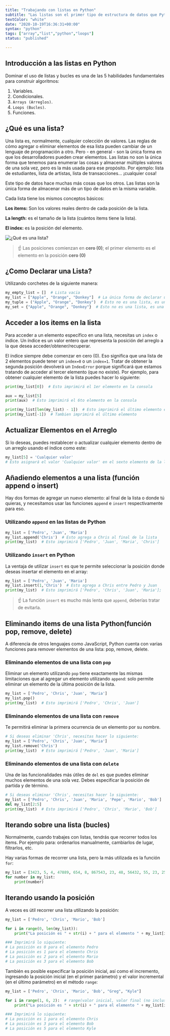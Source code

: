 ```yaml
---
title: "Trabajando con listas en Python"
subtitle: "Las listas son el primer tipo de estructura de datos que Python tiene para almacenar múltiples valores a la vez; son muy poderosas y se usan mucho en las operaciones diarias de cualquier tipo de programa de cualquiera industria."
textColor: "white"
date: "2020-10-19T16:36:31+00:00"
syntax: "python"
tags: ["array","list","python","loops"]
status: "published"

---
```


## Introducción a las listas en Python

Dominar el uso de listas y bucles es una de las 5 habilidades fundamentales para construir algoritmos:

1. Variables.
2. Condicionales.
3. `Arrays (Arreglos)`.
4. `Loops (Bucles)`.
5. Funciones.

## ¿Qué es una lista?

Una lista es, normalmente, cualquier colección de valores. Las reglas de cómo agregar o eliminar elementos de esa lista pueden cambiar de un lenguaje de programación a otro. Pero - en general - son la única forma en que los desarrolladores pueden crear elementos.
Las listas no son la única forma que tenemos para enumerar las cosas y almacenar múltiples valores de una sola vez, pero es la más usada para ese propósito. Por ejemplo: lista de estudiantes, lista de artistas, lista de transacciones... ¡cualquier cosa!

Este tipo de datos hace muchas más cosas que los otros. Las listas son la única forma de almacenar más de un tipo de datos en la misma variable.

Cada lista tiene los mismos conceptos básicos:

**Los items:** Son los valores reales dentro de cada posición de la lista.

**La length:** es el tamaño de la lista (cuántos items tiene la lista).

**El index:** es la posición del elemento.

![¿Qué es una lista?](https://github.com/breatheco-de/content/blob/master/src/assets/images/7ed2c414-0d00-4e68-b659-b65c26d1983a.png?raw=true)

> ☝ Las posiciones comienzan en **cero (0)**; el primer elemento es el elemento en la posición **cero (0)**

## ¿Como Declarar una Lista?


Utilizando corchetes de la siguiente manera:

```python
my_empty_list = []  # Lista vacia
my_list = ["Apple", "Orange", "Donkey"]  # La única forma de declarar una lista
my_tuple = ("Apple", "Orange", "Donkey")  # Esto no es una lista, es una versión más limitada llamada "Tupla"
my_set = {"Apple", "Orange", "Donkey"}  # Esto no es una lista, es una versión más limitada llamada "set" (conjunto).
```

## Acceder a los items en la lista 

Para acceder a un elemento específico en una lista, necesitas un `index` o índice. Un índice es un valor entero que representa la posición del arreglo a la que desea acceder/obtener/recuperar.

El índice siempre debe comenzar en cero (0). Eso significa que una lista de 2 elementos puede tener un `index=0` o un `index=1`. Tratar de obtener la segunda posición devolverá un `IndexError` porque significará que estamos tratando de acceder al tercer elemento (que no existe). Por ejemplo, para obtener cualquier elemento de la lista puedes hacer lo siguiente:

```python
print(my_list[0])  # Esto imprimirá el 1er elemento en la consola

aux = my_list[5]
print(aux)  # Esto imprimirá el 6to elemento en la consola

print(my_list[len(my_list) - 1])  # Esto imprimirá el último elemento en la consola
print(my_list[-1])  # Tambien imprimirá el último elemento
```

## Actualizar Elementos en el Arreglo

Si lo deseas, puedes restablecer o actualizar cualquier elemento dentro de un arreglo usando el índice como este:

```python
my_list[5] = 'Cualquier valor'
# Esto asignará el valor 'Cualquier valor' en el sexto elemento de la lista
```

## Añadiendo elementos a una lista (función append o insert)

Hay dos formas de agregar un nuevo elemento: al final de la lista o donde tú quieras, y necesitamos usar las funciones `append` e `insert` respectivamente para eso.

### Utilizando `append` en las listas de Python

```python
my_list = ['Pedro', 'Juan', 'Maria']
my_list.append('Chris')  # Esto agrega a Chris al final de la lista
print(my_list)  # Esto imprimirá ['Pedro', 'Juan', 'Maria', 'Chris']
```

### Utilizando `insert` en Python

La ventaja de utilizar `insert` es que te permite seleccionar la posición donde deseas insertar el elemento en el array:

```python
my_list = ['Pedro', 'Juan', 'Maria']
my_list.insert(1,'Chris')  # Esto agrega a Chris entre Pedro y Juan
print(my_list)  # Esto imprimirá ['Pedro', 'Chris', 'Juan', 'Maria'];

```

> ☝ La función `insert` es mucho más lenta que `append`, deberías tratar de evitarla.

## Eliminando items de una lista Python(función pop, remove, delete)

A diferencia de otros lenguajes como JavaScript, Python cuenta con varias funciones para remover elementos de una lista: pop, remove, delete.

### Eliminando elementos de una lista con `pop`

Eliminar un elemento utilizando `pop` tiene exactamente las mismas limitaciones que al agregar un elemento utilizando `append`: solo permite eliminar un elemento de la última posición de la lista. 

```python
my_list = ['Pedro', 'Chris', 'Juan', 'Maria']
my_list.pop()
print(my_list)  # Esto imprimirá ['Pedro', 'Chris', 'Juan']
```

### Eliminando elementos de una lista con `remove`

Te permitirá eliminar la primera ocurrencia de un elemento por su nombre.

```python
# Si deseas eliminar 'Chris', necesitas hacer lo siguiente: 
my_list = ['Pedro', 'Chris', 'Juan', 'Maria']
my_list.remove('Chris')
print(my_list)  # Esto imprimirá ['Pedro', 'Juan', 'Maria']

```

### Eliminando elementos de una lista con `delete`

Una de las funcionalidades más útiles de `del` es que puedes eliminar muchos elementos de una sola vez. Debes especificar la posición de partida y de término.

```python
# Si deseas eliminar 'Chris', necesitas hacer lo siguiente: 
my_list = ['Pedro', 'Chris', 'Juan', 'Maria', 'Pepe', 'Mario', 'Bob']
del my_list[2:5]
print(my_list)  # Esto imprimirá ['Pedro', 'Chris', 'Mario', 'Bob']
```

## Iterando sobre una lista (bucles)


Normalmente, cuando trabajes con listas, tendrás que recorrer todos los items. Por ejemplo para: ordenarlos manualmente, cambiarlos de lugar, filtrarlos, etc.

Hay varias formas de recorrer una lista, pero la más utilizada es la función `for`:

```python
my_list = [3423, 5, 4, 47889, 654, 8, 867543, 23, 48, 56432, 55, 23, 25, 12]
for number in my_list:
    print(number)
```

## Iterando usando la posición

A veces es útil recorrer una lista utilizando la posición:

```python
my_list = ['Pedro', 'Chris', 'Mario', 'Bob']

for i in range(0, len(my_list)):
    print("La posición es " + str(i) + " para el elemento " + my_list[i])

### Imprimirá lo siquiente:
# La posición es 0 para el elemento Pedro
# La posición es 1 para el elemento Chris
# La posición es 2 para el elemento Mario
# La posición es 3 para el elemento Bob
```

También es posible especificar la posición inicial, así como el incremento, ingresando la posición inicial (en el primer parámetro) y el valor incremental (en el último parámetro) en el método `range`:

```python
my_list = ['Pedro', 'Chris', 'Mario', 'Bob', "Greg", "Kyle"]

for i in range(1, 6, 2):  # range(valor inicial, valor final (no inclusivo), valor incremental)
    print("La posición es " + str(i) + " para el elemento " + my_list[i])

### Imprimirá lo siquiente:
# La posición es 1 para el elemento Chris
# La posición es 3 para el elemento Bob
# La posición es 5 para el elemento Kyle
```
